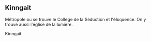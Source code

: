 ## Kinngait
Métropole ou se trouve le Collège de la Séduction et l'éloquence. 
On y trouve aussi l'église de la lumière.

Kinngait